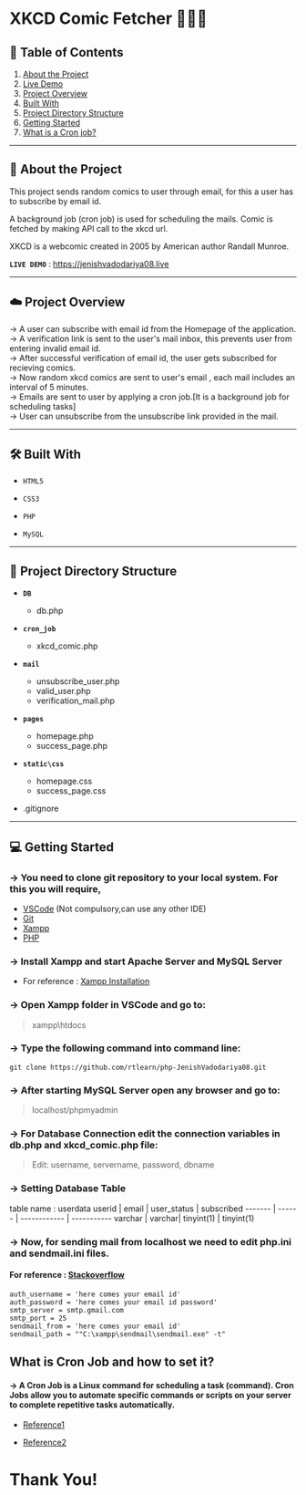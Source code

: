 # **XKCD Comic Fetcher** :page_with_curl::repeat::incoming_envelope:

## :book: Table of Contents


1. [About the Project](#1)
2. [Live Demo ](#2)
3. [Project Overview ](#3)
4. [Built With ](#4)
5. [Project Directory Structure ](#5)
6. [Getting Started ](#6)
7. [What is a Cron job? ](#7)

---

## :memo: About the Project <a name="1"></a>
  This project sends random comics to user through email, for this a user has to subscribe by email id.

  A background job (cron job) is used for scheduling the mails. Comic is fetched by making API call to the xkcd url.
  
  XKCD is a webcomic created in 2005 by American author Randall Munroe.
   
  **`LIVE DEMO`** : https://jenishvadodariya08.live   <a name="2"></a>
  
  ---  
  
## :cloud: Project Overview <a name="3"></a>
&#8594; A user can subscribe with email id from the Homepage of the application. <br />
&#8594; A verification link is sent to the user's mail inbox, this prevents user from entering invalid email id. <br />
&#8594; After successful verification of email id, the user gets subscribed for recieving comics. <br />
&#8594; Now random xkcd comics are sent to user's email , each mail includes an interval of 5 minutes. <br />
&#8594; Emails are sent to user by applying a cron job.[It is a background job for scheduling tasks] <br />
&#8594; User can unsubscribe from the unsubscribe link provided in the mail.

---

## 🛠️ Built With <a name="4"></a>
- `HTML5`

- `CSS3`

- `PHP`

- `MySQL`

---

## 💾 Project Directory Structure <a name="5"></a>
- **`DB`**
  - db.php 
  
- **`cron_job`**
  - xkcd_comic.php 
  
- **`mail`**
  - unsubscribe_user.php
  - valid_user.php
  - verification_mail.php
  
- **`pages`**
  - homepage.php
  - success_page.php
  
- **`static\css`**
  - homepage.css
  - success_page.css
  
- .gitignore

---

## :computer: Getting Started <a name="6"></a>
### &#8594; You need to clone git repository to your local system. For this you will require,
- [VSCode](https://code.visualstudio.com/download "VSCode title")  (Not compulsory,can use any other IDE)
- [Git](https://git-scm.com/downloads "Git title")
- [Xampp](https://www.apachefriends.org/download.html "Xampp title")
- [PHP](https://www.php.net/downloads.php "php title")

### &#8594; Install Xampp and start Apache Server and MySQL Server
  - For reference : [Xampp Installation](https://www.geeksforgeeks.org/how-to-install-xampp-on-windows/ "Xampp title")
  
### &#8594; Open Xampp folder in VSCode and go to:
> xampp\htdocs

### &#8594; Type the following command into command line:
```git
git clone https://github.com/rtlearn/php-JenishVadodariya08.git
```

### &#8594; After starting MySQL Server open any browser and go to:
> localhost/phpmyadmin

### &#8594; For Database Connection edit the connection variables in db.php and xkcd_comic.php file:
> Edit: username, servername, password, dbname

### &#8594; Setting Database Table
table name : userdata
userid  | email  | user_status  | subscribed
------- | ------ | ------------ | -----------
varchar | varchar| tinyint(1)   | tinyint(1)


### &#8594; Now, for sending mail from localhost we need to edit php.ini and sendmail.ini files.
#### For reference : [Stackoverflow](https://stackoverflow.com/questions/19132171/send-email-from-localhost-running-xammp-in-php-using-gmail-mail-server "Stackoverflow title")
```
auth_username = 'here comes your email id'
auth_password = 'here comes your email id password'
smtp_server = smtp.gmail.com
smtp_port = 25
sendmail_from = 'here comes your email id'
sendmail_path = ""C:\xampp\sendmail\sendmail.exe" -t"
```

## What is Cron Job and how to set it? <a name="7"></a>
#### &#8594; A Cron Job is a Linux command for scheduling a task (command). Cron Jobs allow you to automate specific commands or scripts on your server to complete repetitive tasks automatically.
- [Reference1](https://www.hostinger.in/tutorials/cron-job "Reference1 title")

- [Reference2](https://www.bluehost.com/help/article/cron-job-basics "Reference2 title")

# Thank You!




























